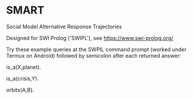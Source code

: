 # SMART
Social Model Alternative Response Trajectories

Designed for SWI Prolog ('SWIPL'), see https://www.swi-prolog.org/

Try these example queries at the SWPIL command prompt (worked under Termux on Android) followed by semicolon after each returned answer:

is_a(X,planet).

is_a(crisis,Y).

orbits(A,B).
